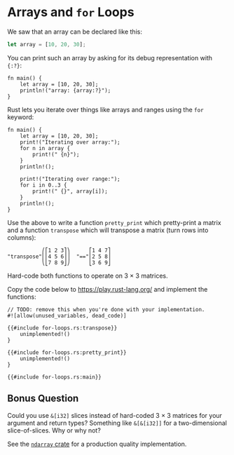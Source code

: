 # Arrays and `for` Loops

We saw that an array can be declared like this:

```rust
let array = [10, 20, 30];
```

You can print such an array by asking for its debug representation with `{:?}`:

```rust,editable
fn main() {
    let array = [10, 20, 30];
    println!("array: {array:?}");
}
```

Rust lets you iterate over things like arrays and ranges using the `for`
keyword:

```rust,editable
fn main() {
    let array = [10, 20, 30];
    print!("Iterating over array:");
    for n in array {
        print!(" {n}");
    }
    println!();

    print!("Iterating over range:");
    for i in 0..3 {
        print!(" {}", array[i]);
    }
    println!();
}
```

Use the above to write a function `pretty_print` which pretty-print a matrix and
a function `transpose` which will transpose a matrix (turn rows into columns):

```bob
           ⎛⎡1 2 3⎤⎞      ⎡1 4 7⎤
"transpose"⎜⎢4 5 6⎥⎟  "=="⎢2 5 8⎥
           ⎝⎣7 8 9⎦⎠      ⎣3 6 9⎦
```

Hard-code both functions to operate on 3 × 3 matrices.

Copy the code below to <https://play.rust-lang.org/> and implement the
functions:

```rust,should_panic
// TODO: remove this when you're done with your implementation.
#![allow(unused_variables, dead_code)]

{{#include for-loops.rs:transpose}}
    unimplemented!()
}

{{#include for-loops.rs:pretty_print}}
    unimplemented!()
}

{{#include for-loops.rs:main}}
```

## Bonus Question

Could you use `&[i32]` slices instead of hard-coded 3 × 3 matrices for your
argument and return types? Something like `&[&[i32]]` for a two-dimensional
slice-of-slices. Why or why not?


See the [`ndarray` crate](https://docs.rs/ndarray/) for a production quality
implementation.
